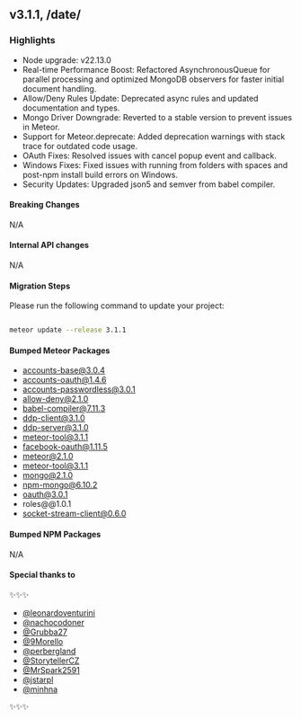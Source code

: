 ## v3.1.1, /date/

### Highlights

- Node upgrade: v22.13.0
- Real-time Performance Boost: Refactored AsynchronousQueue for parallel processing and optimized MongoDB observers for faster initial document handling.
- Allow/Deny Rules Update: Deprecated async rules and updated documentation and types.
- Mongo Driver Downgrade: Reverted to a stable version to prevent issues in Meteor.
- Support for Meteor.deprecate: Added deprecation warnings with stack trace for outdated code usage.
- OAuth Fixes: Resolved issues with cancel popup event and callback.
- Windows Fixes: Fixed issues with running from folders with spaces and post-npm install build errors on Windows.
- Security Updates: Upgraded json5 and semver from babel compiler.

#### Breaking Changes

N/A

####  Internal API changes

N/A

#### Migration Steps

Please run the following command to update your project:

```bash

meteor update --release 3.1.1

```

#### Bumped Meteor Packages

- accounts-base@3.0.4
- accounts-oauth@1.4.6
- accounts-passwordless@3.0.1
- allow-deny@2.1.0
- babel-compiler@7.11.3
- ddp-client@3.1.0
- ddp-server@3.1.0
- meteor-tool@3.1.1
- facebook-oauth@1.11.5
- meteor@2.1.0
- meteor-tool@3.1.1
- mongo@2.1.0
- npm-mongo@6.10.2
- oauth@3.0.1
- roles@@1.0.1
- socket-stream-client@0.6.0

#### Bumped NPM Packages

N/A

#### Special thanks to

✨✨✨

- [@leonardoventurini](https://github.com/leonardoventurini)
- [@nachocodoner](https://github.com/nachocodoner)
- [@Grubba27](https://github.com/Grubba27)
- [@9Morello](https://github.com/9Morello)
- [@perbergland](https://github.com/perbergland)
- [@StorytellerCZ](https://github.com/StorytellerCZ)
- [@MrSpark2591](https://github.com/MrSpark2591)
- [@jstarpl](https://github.com/jstarpl)
- [@minhna](https://github.com/minhna)

✨✨✨
